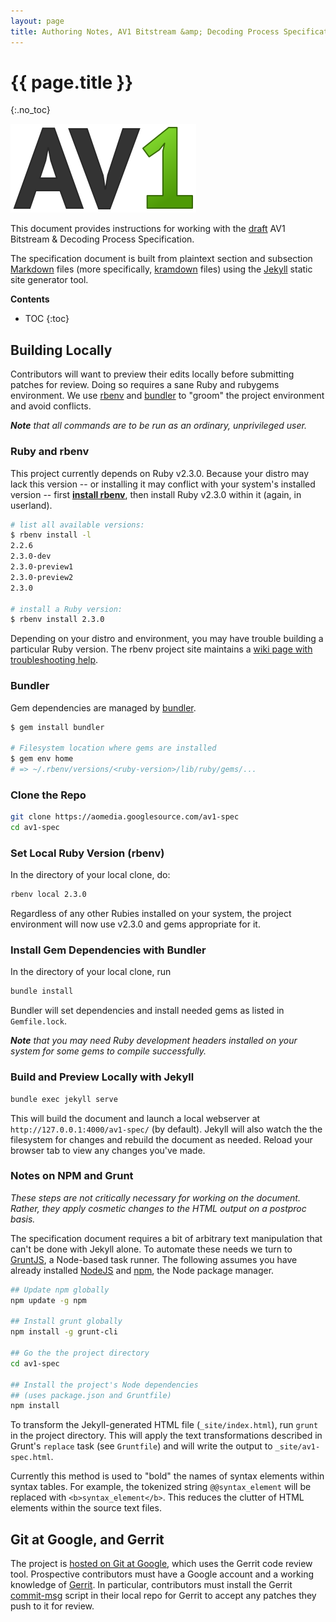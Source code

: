 ```yaml
---
layout: page
title: Authoring Notes, AV1 Bitstream &amp; Decoding Process Specification
---
```



# {{ page.title }}
{:.no_toc}


![AV1 logo graphic](images/av1-logo-297x142.png)

This document provides instructions for working with the [draft] AV1 Bitstream
&amp; Decoding Process Specification.

The specification document is built from plaintext section and subsection
[Markdown] files (more specifically, [kramdown] files) using the [Jekyll] static
site generator tool.


**Contents**

* TOC
{:toc}


## Building Locally

Contributors will want to preview their edits locally before submitting patches
for review. Doing so requires a sane Ruby and rubygems environment. We use
[rbenv] and [bundler] to "groom" the project environment and avoid conflicts.

_**Note** that all commands are to be run as an ordinary, unprivileged user._


### Ruby and rbenv

This project currently depends on Ruby v2.3.0. Because your distro may lack this
version -- or installing it may conflict with your system's installed version --
first **[install rbenv]**, then install Ruby v2.3.0 within it (again, in
userland).

~~~~~ bash
# list all available versions:
$ rbenv install -l
2.2.6
2.3.0-dev
2.3.0-preview1
2.3.0-preview2
2.3.0

# install a Ruby version:
$ rbenv install 2.3.0
~~~~~

Depending on your distro and environment, you may have trouble building a
particular Ruby version. The rbenv project site maintains a
[wiki page with troubleshooting help](https://github.com/rbenv/ruby-build/wiki).


### Bundler

Gem dependencies are managed by [bundler].

~~~~~ bash
$ gem install bundler

# Filesystem location where gems are installed
$ gem env home
# => ~/.rbenv/versions/<ruby-version>/lib/ruby/gems/...
~~~~~


### Clone the Repo

~~~~~ bash
git clone https://aomedia.googlesource.com/av1-spec
cd av1-spec
~~~~~


### Set Local Ruby Version (rbenv)

In the directory of your local clone, do:

~~~~~ bash
rbenv local 2.3.0
~~~~~

Regardless of any other Rubies installed on your system, the project environment
will now use v2.3.0 and gems appropriate for it.


### Install Gem Dependencies with Bundler

In the directory of your local clone, run

~~~~~ bash
bundle install
~~~~~

Bundler will set dependencies and install needed gems as listed in
`Gemfile.lock`.

_**Note** that you may need Ruby development headers installed on your system
for some gems to compile successfully._


### Build and Preview Locally with Jekyll

~~~~~ bash
bundle exec jekyll serve
~~~~~

This will build the document and launch a local webserver at
`http://127.0.0.1:4000/av1-spec/` (by default). Jekyll will also watch the
the filesystem for changes and rebuild the document as needed. Reload your
browser tab to view any changes you've made.


### Notes on NPM and Grunt

_These steps are not critically necessary for working on the document. Rather,
they apply cosmetic changes to the HTML output on a postproc basis._

The specification document requires a bit of arbitrary text manipulation that
can't be done with Jekyll alone. To automate these needs we turn to [GruntJS], a
Node-based task runner. The following assumes you have already installed
[NodeJS] and [npm], the Node package manager.

~~~~~ bash
## Update npm globally
npm update -g npm

## Install grunt globally
npm install -g grunt-cli

## Go the the project directory
cd av1-spec

## Install the project's Node dependencies
## (uses package.json and Gruntfile)
npm install
~~~~~

To transform the Jekyll-generated HTML file (`_site/index.html`), run `grunt` in
the project directory. This will apply the text transformations described in
Grunt's `replace` task (see `Gruntfile`) and will write the output to
`_site/av1-spec.html`.

Currently this method is used to "bold" the names of syntax elements within
syntax tables. For example, the tokenized string `@@syntax_element` will be
replaced with `<b>syntax_element</b>`. This reduces the clutter of HTML elements
within the source text files.


## Git at Google, and Gerrit

The project is [hosted on Git at Google](https://aomedia.googlesource.com/),
which uses the Gerrit code review tool. Prospective contributors must have a
Google account and a working knowledge of [Gerrit]. In particular, contributors
must install the Gerrit [commit-msg] script in their local repo for Gerrit to
accept any patches they push to it for review.



[draft]: .
[Markdown]: https://daringfireball.net/projects/markdown/
[kramdown]: https://kramdown.gettalong.org/
[Jekyll]: https://jekyllrb.com/
[rbenv]: https://github.com/rbenv/rbenv
[bundler]: http://bundler.io/
[install rbenv]: https://github.com/rbenv/rbenv#installation
[Gerrit]: https://gerrit-review.googlesource.com/Documentation/
[commit-msg]: https://gerrit-review.googlesource.com/Documentation/cmd-hook-commit-msg.html
[GruntJS]: https://gruntjs.com/
[NodeJS]: https://nodejs.org/
[npm]: https://www.npmjs.org/
